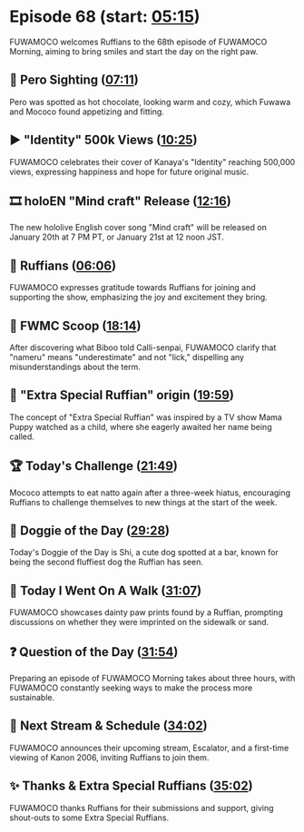 # Episode 68 (start: [05:15](https://youtu.be/Cedlvs7ur7k?t=05m15s))

FUWAMOCO welcomes Ruffians to the 68th episode of FUWAMOCO Morning, aiming to bring smiles and start the day on the right paw.

## 👀 Pero Sighting ([07:11](https://youtu.be/Cedlvs7ur7k?t=07m11s))

Pero was spotted as hot chocolate, looking warm and cozy, which Fuwawa and Mococo found appetizing and fitting.

## ▶️ "Identity" 500k Views ([10:25](https://youtu.be/Cedlvs7ur7k?t=10m25s))

FUWAMOCO celebrates their cover of Kanaya's "Identity" reaching 500,000 views, expressing happiness and hope for future original music.

## 🎞️ holoEN "Mind craft" Release ([12:16](https://youtu.be/Cedlvs7ur7k?t=12m16s))

The new hololive English cover song "Mind craft" will be released on January 20th at 7 PM PT, or January 21st at 12 noon JST.

## 🐾 Ruffians ([06:06](https://youtu.be/Cedlvs7ur7k?t=06m06s))

FUWAMOCO expresses gratitude towards Ruffians for joining and supporting the show, emphasizing the joy and excitement they bring.

## 🔎 FWMC Scoop ([18:14](https://youtu.be/Cedlvs7ur7k?t=18m14s))

After discovering what Biboo told Calli-senpai, FUWAMOCO clarify that "nameru" means "underestimate" and not "lick," dispelling any misunderstandings about the term.

## 🐾 "Extra Special Ruffian" origin ([19:59](https://youtu.be/Cedlvs7ur7k?t=19m59s))

The concept of "Extra Special Ruffian" was inspired by a TV show Mama Puppy watched as a child, where she eagerly awaited her name being called.

## 🏆 Today's Challenge ([21:49](https://youtu.be/Cedlvs7ur7k?t=21m49s))

Mococo attempts to eat natto again after a three-week hiatus, encouraging Ruffians to challenge themselves to new things at the start of the week.

## 🐶 Doggie of the Day ([29:28](https://youtu.be/Cedlvs7ur7k?t=29m28s))

Today's Doggie of the Day is Shi, a cute dog spotted at a bar, known for being the second fluffiest dog the Ruffian has seen.

## 🚶 Today I Went On A Walk ([31:07](https://youtu.be/Cedlvs7ur7k?t=31m07s))

FUWAMOCO showcases dainty paw prints found by a Ruffian, prompting discussions on whether they were imprinted on the sidewalk or sand.

## ❓ Question of the Day ([31:54](https://youtu.be/Cedlvs7ur7k?t=31m54s))

Preparing an episode of FUWAMOCO Morning takes about three hours, with FUWAMOCO constantly seeking ways to make the process more sustainable.

## 📅 Next Stream & Schedule ([34:02](https://youtu.be/Cedlvs7ur7k?t=34m02s))

FUWAMOCO announces their upcoming stream, Escalator, and a first-time viewing of Kanon 2006, inviting Ruffians to join them.

## ✨ Thanks & Extra Special Ruffians ([35:02](https://youtu.be/Cedlvs7ur7k?t=35m02s))

FUWAMOCO thanks Ruffians for their submissions and support, giving shout-outs to some Extra Special Ruffians.
